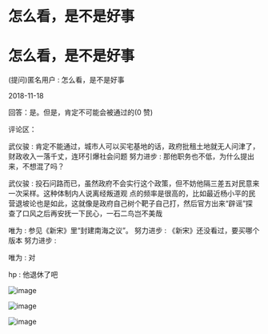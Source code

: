 # 怎么看，是不是好事

# 怎么看，是不是好事

(提问)匿名用户 : 怎么看，是不是好事

2018-11-18

回答：是。但是，肯定不可能会被通过的(0 赞)

评论区：

武仪骏 : 肯定不能通过，城市人可以买宅基地的话，政府批租土地就无人问津了，财政收入一落千丈，连环引爆社会问题 努力进步 : 那他职务也不低，为什么提出来，不想混了吗？

武仪骏 : 投石问路而已，虽然政府不会实行这个政策，但不妨他隔三差五对民意来一次采样。这种体制内人说离经叛道观 点的频率是很高的，比如最近杨小平的民营退坡论也是如此，这就像是政府自己树个靶子自己打，然后官方出来“辟谣”探 查了口风之后再安抚一下民心，一石二鸟岂不美哉

唯为 : 参见《新宋》里“封建南海之议”。 努力进步 : 《新宋》还没看过，要买哪个版本 努力进步 :

唯为 : 对

hp : 他退休了吧

![image](img/Image_1731.png)

![image](img/Image_1741.png)

![image](img/Image_1751.png)